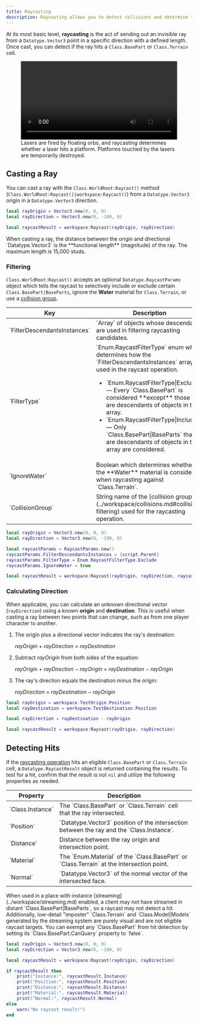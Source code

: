 ```yaml
---
title: Raycasting
description: Raycasting allows you to detect collisions and determine the position of objects.
---
```


At its most basic level, **raycasting** is the act of sending out an invisible ray from a `Datatype.Vector3` point in a specific direction with a defined length. Once cast, you can detect if the ray hits a `Class.BasePart` or `Class.Terrain` cell.

<figure>
  <video controls src="../assets/workspace/raycasting/Laser-Maze.mp4" width="100%"></video>
  <figcaption>Lasers are fired by floating orbs, and raycasting determines whether a laser hits a platform. Platforms touched by the lasers are temporarily destroyed.</figcaption>
</figure>

## Casting a Ray

You can cast a ray with the `Class.WorldRoot:Raycast()` method (`Class.WorldRoot:Raycast()|workspace:Raycast()`) from a `Datatype.Vector3` origin in a `Datatype.Vector3` direction.

```lua title='Basic Raycast' highlight='4'
local rayOrigin = Vector3.new(0, 0, 0)
local rayDirection = Vector3.new(0, -100, 0)

local raycastResult = workspace:Raycast(rayOrigin, rayDirection)
```

<Alert severity="warning">
When casting a ray, the distance between the origin and directional `Datatype.Vector3` is the **functional length** (magnitude) of the ray. The maximum length is 15,000 studs.
</Alert>

### Filtering

`Class.WorldRoot:Raycast()` accepts an optional `Datatype.RaycastParams` object which tells the raycast to selectively include or exclude certain `Class.BasePart|BaseParts`, ignore the **Water** material for `Class.Terrain`, or use a [collision group](../workspace/collisions.md#collision-filtering).

<table>
<thead>
   <tr>
     <th>Key</th>
	 <th>Description</th>
   </tr>
</thead>
<tbody>
   <tr>
     <td>`FilterDescendantsInstances`</td>
     <td>`Array` of objects whose descendants are used in filtering raycasting candidates.</td>
   </tr>
   <tr>
     <td>`FilterType`</td>
     <td>`Enum.RaycastFilterType` enum which determines how the `FilterDescendantsInstances` array is used in the raycast operation.<ul><li>`Enum.RaycastFilterType|Exclude` &mdash; Every `Class.BasePart` is considered **except** those that are descendants of objects in the array.</li><li>`Enum.RaycastFilterType|Include` &mdash; Only `Class.BasePart|BaseParts` that are descendants of objects in the array are considered.</li></ul></td>
   </tr>
   <tr>
     <td>`IgnoreWater`</td>
     <td>Boolean which determines whether the **Water** material is considered when raycasting against `Class.Terrain`.</td>
   </tr>
   <tr>
     <td>`CollisionGroup`</td>
     <td>String name of the [collision group](../workspace/collisions.md#collision-filtering) used for the raycasting operation.</td>
   </tr>
</tbody>
</table>

```lua title='Raycast Filtering' highlight='4-7,9'
local rayOrigin = Vector3.new(0, 0, 0)
local rayDirection = Vector3.new(0, -100, 0)

local raycastParams = RaycastParams.new()
raycastParams.FilterDescendantsInstances = {script.Parent}
raycastParams.FilterType = Enum.RaycastFilterType.Exclude
raycastParams.IgnoreWater = true

local raycastResult = workspace:Raycast(rayOrigin, rayDirection, raycastParams)
```

### Calculating Direction

When applicable, you can calculate an unknown directional vector (`rayDirection`) using a known **origin** and **destination**. This is useful when casting a ray between two points that can change, such as from one player character to another.

1. The origin plus a directional vector indicates the ray's destination:

   <i>rayOrigin</i> + <i>rayDirection</i> = <i>rayDestination</i>

2. Subtract <i>rayOrigin</i> from both sides of the equation:

   <i>rayOrigin</i> + <i>rayDirection</i> &minus; <i>rayOrigin</i> = <i>rayDestination</i> &minus; <i>rayOrigin</i>

3. The ray's direction equals the destination minus the origin:

   <i>rayDirection</i> = <i>rayDestination</i> &minus; <i>rayOrigin</i>

```lua highlight='4'
local rayOrigin = workspace.TestOrigin.Position
local rayDestination = workspace.TestDestination.Position

local rayDirection = rayDestination - rayOrigin

local raycastResult = workspace:Raycast(rayOrigin, rayDirection)
```

## Detecting Hits

If the [raycasting operation](#casting-a-ray) hits an eligible `Class.BasePart` or `Class.Terrain` cell, a `Datatype.RaycastResult` object is returned containing the results. To test for a hit, confirm that the result is not `nil` and utilize the following properties as needed.

<table>
<thead>
   <tr>
     <th>Property</th>
	 <th>Description</th>
   </tr>
</thead>
<tbody>
   <tr>
     <td>`Class.Instance`</td>
     <td>The `Class.BasePart` or `Class.Terrain` cell that the ray intersected.</td>
   </tr>
   <tr>
     <td>`Position`</td>
     <td>`Datatype.Vector3` position of the intersection between the ray and the `Class.Instance`.</td>
   </tr>
   <tr>
     <td>`Distance`</td>
     <td>Distance between the ray origin and intersection point.</td>
   </tr>
   <tr>
     <td>`Material`</td>
     <td>The `Enum.Material` of the `Class.BasePart` or `Class.Terrain` at the intersection point.</td>
   </tr>
   <tr>
     <td>`Normal`</td>
     <td>`Datatype.Vector3` of the normal vector of the intersected face.</td>
   </tr>
</tbody>
</table>

<Alert severity="warning">
When used in a place with instance [streaming](../workspace/streaming.md) enabled, a client may not have streamed in distant `Class.BasePart|BaseParts`, so a raycast may not detect a hit. Additionally, low-detail "imposter" `Class.Terrain` and `Class.Model|Models` generated by the streaming system are purely visual and are not eligible raycast targets.
</Alert>

<Alert severity="info">
You can exempt any `Class.BasePart` from hit detection by setting its `Class.BasePart.CanQuery` property to `false`.
</Alert>

```lua title='Raycast Hit Detection' highlight='7-11'
local rayOrigin = Vector3.new(0, 0, 0)
local rayDirection = Vector3.new(0, -100, 0)

local raycastResult = workspace:Raycast(rayOrigin, rayDirection)

if raycastResult then
	print("Instance:", raycastResult.Instance)
	print("Position:", raycastResult.Position)
	print("Distance:", raycastResult.Distance)
	print("Material:", raycastResult.Material)
	print("Normal:", raycastResult.Normal)
else
	warn("No raycast result!")
end
```
